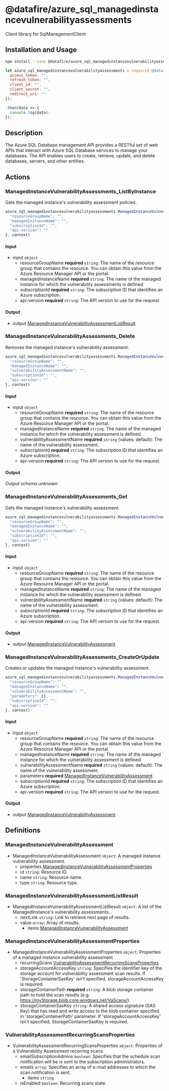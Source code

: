# @datafire/azure_sql_managedinstancevulnerabilityassessments

Client library for SqlManagementClient

## Installation and Usage
```bash
npm install --save @datafire/azure_sql_managedinstancevulnerabilityassessments
```
```js
let azure_sql_managedinstancevulnerabilityassessments = require('@datafire/azure_sql_managedinstancevulnerabilityassessments').create({
  access_token: "",
  refresh_token: "",
  client_id: "",
  client_secret: "",
  redirect_uri: ""
});

.then(data => {
  console.log(data);
});
```

## Description

The Azure SQL Database management API provides a RESTful set of web APIs that interact with Azure SQL Database services to manage your databases. The API enables users to create, retrieve, update, and delete databases, servers, and other entities.

## Actions

### ManagedInstanceVulnerabilityAssessments_ListByInstance
Gets the managed instance's vulnerability assessment policies.


```js
azure_sql_managedinstancevulnerabilityassessments.ManagedInstanceVulnerabilityAssessments_ListByInstance({
  "resourceGroupName": "",
  "managedInstanceName": "",
  "subscriptionId": "",
  "api-version": ""
}, context)
```

#### Input
* input `object`
  * resourceGroupName **required** `string`: The name of the resource group that contains the resource. You can obtain this value from the Azure Resource Manager API or the portal.
  * managedInstanceName **required** `string`: The name of the managed instance for which the vulnerability assessments is defined.
  * subscriptionId **required** `string`: The subscription ID that identifies an Azure subscription.
  * api-version **required** `string`: The API version to use for the request.

#### Output
* output [ManagedInstanceVulnerabilityAssessmentListResult](#managedinstancevulnerabilityassessmentlistresult)

### ManagedInstanceVulnerabilityAssessments_Delete
Removes the managed instance's vulnerability assessment.


```js
azure_sql_managedinstancevulnerabilityassessments.ManagedInstanceVulnerabilityAssessments_Delete({
  "resourceGroupName": "",
  "managedInstanceName": "",
  "vulnerabilityAssessmentName": "",
  "subscriptionId": "",
  "api-version": ""
}, context)
```

#### Input
* input `object`
  * resourceGroupName **required** `string`: The name of the resource group that contains the resource. You can obtain this value from the Azure Resource Manager API or the portal.
  * managedInstanceName **required** `string`: The name of the managed instance for which the vulnerability assessment is defined.
  * vulnerabilityAssessmentName **required** `string` (values: default): The name of the vulnerability assessment.
  * subscriptionId **required** `string`: The subscription ID that identifies an Azure subscription.
  * api-version **required** `string`: The API version to use for the request.

#### Output
*Output schema unknown*

### ManagedInstanceVulnerabilityAssessments_Get
Gets the managed instance's vulnerability assessment.


```js
azure_sql_managedinstancevulnerabilityassessments.ManagedInstanceVulnerabilityAssessments_Get({
  "resourceGroupName": "",
  "managedInstanceName": "",
  "vulnerabilityAssessmentName": "",
  "subscriptionId": "",
  "api-version": ""
}, context)
```

#### Input
* input `object`
  * resourceGroupName **required** `string`: The name of the resource group that contains the resource. You can obtain this value from the Azure Resource Manager API or the portal.
  * managedInstanceName **required** `string`: The name of the managed instance for which the vulnerability assessment is defined.
  * vulnerabilityAssessmentName **required** `string` (values: default): The name of the vulnerability assessment.
  * subscriptionId **required** `string`: The subscription ID that identifies an Azure subscription.
  * api-version **required** `string`: The API version to use for the request.

#### Output
* output [ManagedInstanceVulnerabilityAssessment](#managedinstancevulnerabilityassessment)

### ManagedInstanceVulnerabilityAssessments_CreateOrUpdate
Creates or updates the managed instance's vulnerability assessment.


```js
azure_sql_managedinstancevulnerabilityassessments.ManagedInstanceVulnerabilityAssessments_CreateOrUpdate({
  "resourceGroupName": "",
  "managedInstanceName": "",
  "vulnerabilityAssessmentName": "",
  "parameters": {},
  "subscriptionId": "",
  "api-version": ""
}, context)
```

#### Input
* input `object`
  * resourceGroupName **required** `string`: The name of the resource group that contains the resource. You can obtain this value from the Azure Resource Manager API or the portal.
  * managedInstanceName **required** `string`: The name of the managed instance for which the vulnerability assessment is defined.
  * vulnerabilityAssessmentName **required** `string` (values: default): The name of the vulnerability assessment.
  * parameters **required** [ManagedInstanceVulnerabilityAssessment](#managedinstancevulnerabilityassessment)
  * subscriptionId **required** `string`: The subscription ID that identifies an Azure subscription.
  * api-version **required** `string`: The API version to use for the request.

#### Output
* output [ManagedInstanceVulnerabilityAssessment](#managedinstancevulnerabilityassessment)



## Definitions

### ManagedInstanceVulnerabilityAssessment
* ManagedInstanceVulnerabilityAssessment `object`: A managed instance vulnerability assessment.
  * properties [ManagedInstanceVulnerabilityAssessmentProperties](#managedinstancevulnerabilityassessmentproperties)
  * id `string`: Resource ID.
  * name `string`: Resource name.
  * type `string`: Resource type.

### ManagedInstanceVulnerabilityAssessmentListResult
* ManagedInstanceVulnerabilityAssessmentListResult `object`: A list of the ManagedInstance's vulnerability assessments.
  * nextLink `string`: Link to retrieve next page of results.
  * value `array`: Array of results.
    * items [ManagedInstanceVulnerabilityAssessment](#managedinstancevulnerabilityassessment)

### ManagedInstanceVulnerabilityAssessmentProperties
* ManagedInstanceVulnerabilityAssessmentProperties `object`: Properties of a managed instance vulnerability assessment.
  * recurringScans [VulnerabilityAssessmentRecurringScansProperties](#vulnerabilityassessmentrecurringscansproperties)
  * storageAccountAccessKey `string`: Specifies the identifier key of the storage account for vulnerability assessment scan results. If 'StorageContainerSasKey' isn't specified, storageAccountAccessKey is required.
  * storageContainerPath **required** `string`: A blob storage container path to hold the scan results (e.g. https://myStorage.blob.core.windows.net/VaScans/).
  * storageContainerSasKey `string`: A shared access signature (SAS Key) that has read and write access to the blob container specified in 'storageContainerPath' parameter. If 'storageAccountAccessKey' isn't specified, StorageContainerSasKey is required.

### VulnerabilityAssessmentRecurringScansProperties
* VulnerabilityAssessmentRecurringScansProperties `object`: Properties of a Vulnerability Assessment recurring scans.
  * emailSubscriptionAdmins `boolean`: Specifies that the schedule scan notification will be is sent to the subscription administrators.
  * emails `array`: Specifies an array of e-mail addresses to which the scan notification is sent.
    * items `string`
  * isEnabled `boolean`: Recurring scans state.



